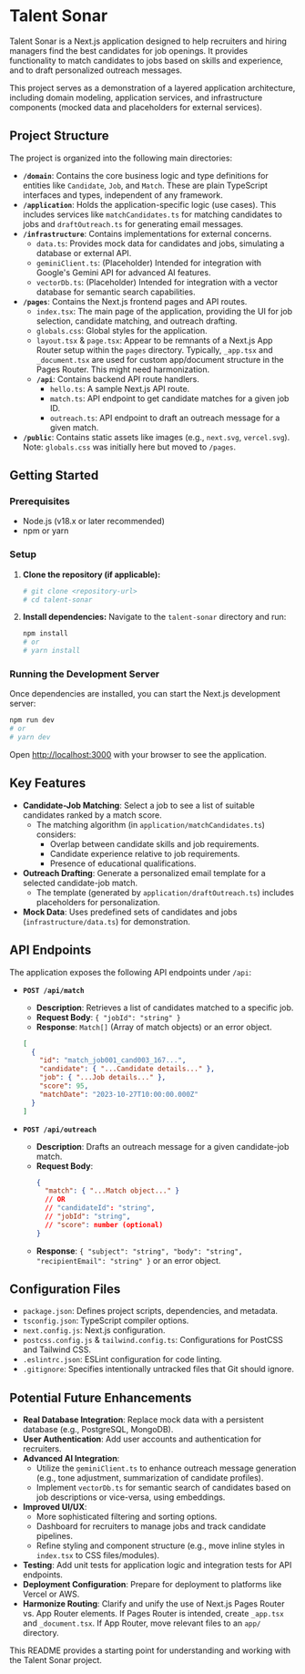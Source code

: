 # Talent Sonar

Talent Sonar is a Next.js application designed to help recruiters and hiring managers find the best candidates for job openings. It provides functionality to match candidates to jobs based on skills and experience, and to draft personalized outreach messages.

This project serves as a demonstration of a layered application architecture, including domain modeling, application services, and infrastructure components (mocked data and placeholders for external services).

## Project Structure

The project is organized into the following main directories:

-   **`/domain`**: Contains the core business logic and type definitions for entities like `Candidate`, `Job`, and `Match`. These are plain TypeScript interfaces and types, independent of any framework.
-   **`/application`**: Holds the application-specific logic (use cases). This includes services like `matchCandidates.ts` for matching candidates to jobs and `draftOutreach.ts` for generating email messages.
-   **`/infrastructure`**: Contains implementations for external concerns.
    -   `data.ts`: Provides mock data for candidates and jobs, simulating a database or external API.
    -   `geminiClient.ts`: (Placeholder) Intended for integration with Google's Gemini API for advanced AI features.
    -   `vectorDb.ts`: (Placeholder) Intended for integration with a vector database for semantic search capabilities.
-   **`/pages`**: Contains the Next.js frontend pages and API routes.
    -   `index.tsx`: The main page of the application, providing the UI for job selection, candidate matching, and outreach drafting.
    -   `globals.css`: Global styles for the application.
    -   `layout.tsx` & `page.tsx`: Appear to be remnants of a Next.js App Router setup within the `pages` directory. Typically, `_app.tsx` and `_document.tsx` are used for custom app/document structure in the Pages Router. This might need harmonization.
    -   **`/api`**: Contains backend API route handlers.
        -   `hello.ts`: A sample Next.js API route.
        -   `match.ts`: API endpoint to get candidate matches for a given job ID.
        -   `outreach.ts`: API endpoint to draft an outreach message for a given match.
-   **`/public`**: Contains static assets like images (e.g., `next.svg`, `vercel.svg`). Note: `globals.css` was initially here but moved to `/pages`.

## Getting Started

### Prerequisites

-   Node.js (v18.x or later recommended)
-   npm or yarn

### Setup

1.  **Clone the repository (if applicable):**
    ```bash
    # git clone <repository-url>
    # cd talent-sonar
    ```

2.  **Install dependencies:**
    Navigate to the `talent-sonar` directory and run:
    ```bash
    npm install
    # or
    # yarn install
    ```

### Running the Development Server

Once dependencies are installed, you can start the Next.js development server:

```bash
npm run dev
# or
# yarn dev
```

Open [http://localhost:3000](http://localhost:3000) with your browser to see the application.

## Key Features

-   **Candidate-Job Matching**: Select a job to see a list of suitable candidates ranked by a match score.
    -   The matching algorithm (in `application/matchCandidates.ts`) considers:
        -   Overlap between candidate skills and job requirements.
        -   Candidate experience relative to job requirements.
        -   Presence of educational qualifications.
-   **Outreach Drafting**: Generate a personalized email template for a selected candidate-job match.
    -   The template (generated by `application/draftOutreach.ts`) includes placeholders for personalization.
-   **Mock Data**: Uses predefined sets of candidates and jobs (`infrastructure/data.ts`) for demonstration.

## API Endpoints

The application exposes the following API endpoints under `/api`:

-   **`POST /api/match`**
    -   **Description**: Retrieves a list of candidates matched to a specific job.
    -   **Request Body**: `{ "jobId": "string" }`
    -   **Response**: `Match[]` (Array of match objects) or an error object.
    ```json
    [
      {
        "id": "match_job001_cand003_167...",
        "candidate": { "...Candidate details..." },
        "job": { "...Job details..." },
        "score": 95,
        "matchDate": "2023-10-27T10:00:00.000Z"
      }
    ]
    ```

-   **`POST /api/outreach`**
    -   **Description**: Drafts an outreach message for a given candidate-job match.
    -   **Request Body**:
        ```json
        {
          "match": { "...Match object..." }
          // OR
          // "candidateId": "string",
          // "jobId": "string",
          // "score": number (optional)
        }
        ```
    -   **Response**: `{ "subject": "string", "body": "string", "recipientEmail": "string" }` or an error object.

## Configuration Files

-   `package.json`: Defines project scripts, dependencies, and metadata.
-   `tsconfig.json`: TypeScript compiler options.
-   `next.config.js`: Next.js configuration.
-   `postcss.config.js` & `tailwind.config.ts`: Configurations for PostCSS and Tailwind CSS.
-   `.eslintrc.json`: ESLint configuration for code linting.
-   `.gitignore`: Specifies intentionally untracked files that Git should ignore.

## Potential Future Enhancements

-   **Real Database Integration**: Replace mock data with a persistent database (e.g., PostgreSQL, MongoDB).
-   **User Authentication**: Add user accounts and authentication for recruiters.
-   **Advanced AI Integration**:
    -   Utilize the `geminiClient.ts` to enhance outreach message generation (e.g., tone adjustment, summarization of candidate profiles).
    -   Implement `vectorDb.ts` for semantic search of candidates based on job descriptions or vice-versa, using embeddings.
-   **Improved UI/UX**:
    -   More sophisticated filtering and sorting options.
    -   Dashboard for recruiters to manage jobs and track candidate pipelines.
    -   Refine styling and component structure (e.g., move inline styles in `index.tsx` to CSS files/modules).
-   **Testing**: Add unit tests for application logic and integration tests for API endpoints.
-   **Deployment Configuration**: Prepare for deployment to platforms like Vercel or AWS.
-   **Harmonize Routing**: Clarify and unify the use of Next.js Pages Router vs. App Router elements. If Pages Router is intended, create `_app.tsx` and `_document.tsx`. If App Router, move relevant files to an `app/` directory.

This README provides a starting point for understanding and working with the Talent Sonar project.
```
